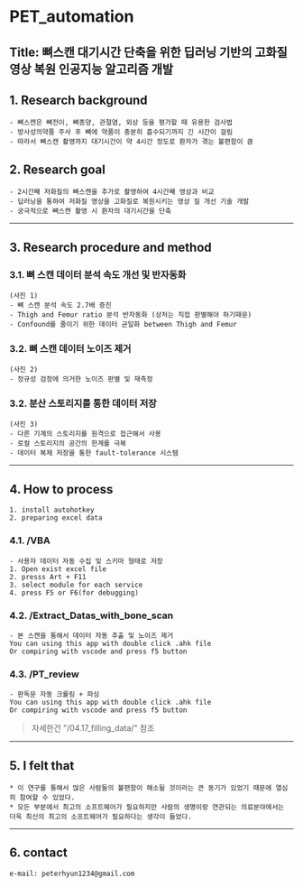 # PET_automation
Title: 뼈스캔 대기시간 단축을 위한 딥러닝 기반의 고화질 영상 복원 인공지능 알고리즘 개발
------------------------------------
## 1. Research background
    - 뼈스캔은 뼈전이, 뼈종양, 관절염, 외상 등을 평가할 때 유용한 검사법
    - 방사성의약품 주사 후 뼈에 약품이 충분히 흡수되기까지 긴 시간이 걸림
    - 따라서 뼈스캔 촬영까지 대기시간이 약 4시간 정도로 환자가 겪는 불편함이 큼 

## 2. Research goal
    - 2시간째 저화질의 뼈스캔을 추가로 촬영하여 4시간째 영상과 비교
    - 딥러닝을 통하여 저화질 영상을 고화질로 복원시키는 영상 질 개선 기술 개발 
    - 궁극적으로 뼈스캔 촬영 시 환자의 대기시간을 단축
---------------------------------------- 


## 3. Research procedure and method
### 3.1. 뼈 스캔 데이터 분석 속도 개선 및 반자동화
    (사진 1)
    - 뼈 스캔 분석 속도 2.7배 증진
    - Thigh and Femur ratio 분석 반자동화 (상처는 직접 판별해야 하기때문)
    - Confound를 줄이기 위한 데이터 균일화 between Thigh and Femur

### 3.2. 뼈 스캔 데이터 노이즈 제거
    (사진 2)
    - 정규성 검정에 의거한 노이즈 판별 및 재측정 

### 3.2. 분산 스토리지를 통한 데이터 저장
    (사진 3)
    - 다른 기계의 스토리지를 원격으로 접근해서 사용
    - 로컬 스토리지의 공간의 한계를 극복
    - 데이터 복제 저장을 통한 fault-tolerance 시스템
----------------------------------------    
## 4. How to process
    1. install autohotkey
    2. preparing excel data
    
### 4.1. /VBA
    - 사용자 데이터 자동 수집 및 스키마 형태로 저장
    1. Open exist excel file
    2. presss Art + F11
    3. select module for each service
    4. press F5 or F6(for debugging)
    
### 4.2. /Extract_Datas_with_bone_scan
    - 본 스캔을 통해서 데이터 자동 추출 및 노이즈 제거
    You can using this app with double click .ahk file
    Or compiring with vscode and press f5 button
    
### 4.3. /PT_review
    - 판독문 자동 크롤링 + 파싱
    You can using this app with double click .ahk file
    Or compiring with vscode and press f5 button

> 자세한건 "/04.17_filling_data/" 참조
----------------------------------------
## 5. I felt that
    * 이 연구를 통해서 많은 사람들의 불편함이 해소될 것이라는 큰 동기가 있었기 때문에 열심히 참여할 수 있었다.
    * 모든 부분에서 최고의 소프트웨어가 필요하지만 사람의 생명이랑 연관되는 의료분야에서는 더욱 최신의 최고의 소프트웨어가 필요하다는 생각이 들었다.

----------------------------------------
## 6. contact
    e-mail: peterhyun1234@gmail.com
